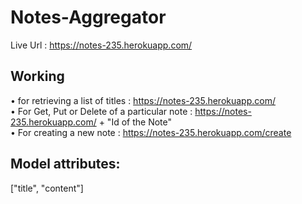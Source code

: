 # Notes-Aggregator

Live Url : https://notes-235.herokuapp.com/

## Working
• for retrieving a list of titles : https://notes-235.herokuapp.com/</br>
• For Get, Put or Delete of a particular note : https://notes-235.herokuapp.com/ + "Id of the Note"</br>
• For creating a new note : https://notes-235.herokuapp.com/create</br>

## Model attributes: 
["title", "content"]
